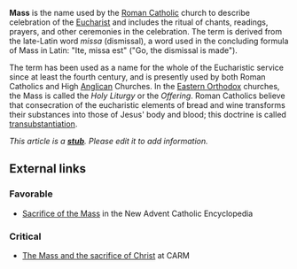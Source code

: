 **Mass** is the name used by the
[Roman Catholic](Roman_Catholic "Roman Catholic") church to
describe celebration of the [Eucharist](Eucharist "Eucharist") and
includes the ritual of chants, readings, prayers, and other
ceremonies in the celebration. The term is derived from the
late-Latin word *missa* (dismissal), a word used in the concluding
formula of Mass in Latin: "Ite, missa est" ("Go, the dismissal is
made").

The term has been used as a name for the whole of the Eucharistic
service since at least the fourth century, and is presently used by
both Roman Catholics and High [Anglican](Anglican "Anglican")
Churches. In the
[Eastern Orthodox](Eastern_Orthodox "Eastern Orthodox") churches,
the Mass is called the *Holy Liturgy* or the *Offering*. Roman
Catholics believe that consecration of the eucharistic elements of
bread and wine transforms their substances into those of Jesus'
body and blood; this doctrine is called
[transubstantiation](Transubstantiation "Transubstantiation").

*This article is a **[stub](http://www.theopedia.com/Category:Theopedia_stubs "Category:Theopedia stubs")**. Please edit it to add information.*
## External links

### Favorable

-   [Sacrifice of the Mass](http://www.newadvent.org/cathen/10006a.htm)
    in the New Advent Catholic Encyclopedia

### Critical

-   [The Mass and the sacrifice of Christ](http://www.carm.org/catholic/mass.htm)
    at CARM



